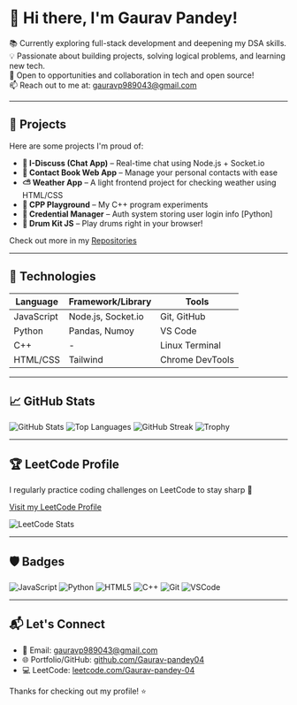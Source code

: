 <!-- README.md for Gaurav-pandey04 -->

# 👋 Hi there, I'm Gaurav Pandey!
 
📚 Currently exploring full-stack development and deepening my DSA skills.  
💡 Passionate about building projects, solving logical problems, and learning new tech.  
🤝 Open to opportunities and collaboration in tech and open source!  
📫 Reach out to me at: gauravp989043@gmail.com

---

## 🚀 Projects

Here are some projects I'm proud of:

- **💬 I-Discuss (Chat App)** – Real-time chat using Node.js + Socket.io  
- **📇 Contact Book Web App** – Manage your personal contacts with ease  
- **⛅ Weather App** – A light frontend project for checking weather using HTML/CSS  
- **🧪 CPP Playground** – My C++ program experiments  
- **🔐 Credential Manager** – Auth system storing user login info [Python]  
- **🥁 Drum Kit JS** – Play drums right in your browser!  

Check out more in my [Repositories](https://github.com/Gaurav-pandey04?tab=repositories)

---

## 🧰 Technologies

| Language | Framework/Library | Tools |
|----------|-------------------|-------|
| JavaScript | Node.js, Socket.io | Git, GitHub |
| Python | Pandas, Numoy | VS Code |
| C++ | - | Linux Terminal |
| HTML/CSS | Tailwind | Chrome DevTools |

---

## 📈 GitHub Stats

![GitHub Stats](https://github-readme-stats.vercel.app/api?username=Gaurav-pandey04&show_icons=true&theme=radical)
![Top Languages](https://github-readme-stats.vercel.app/api/top-langs/?username=Gaurav-pandey04&layout=compact&theme=radical)
![GitHub Streak](https://streak-stats.demolab.com?user=Gaurav-pandey04&theme=dark)
![Trophy](https://github-profile-trophy.vercel.app/?username=Gaurav-pandey04&theme=radical)

---

## 🏆 LeetCode Profile

I regularly practice coding challenges on LeetCode to stay sharp 🚀

[Visit my LeetCode Profile](https://leetcode.com/Gaurav-pandey-04/)

![LeetCode Stats](https://leetcard.jacoblin.cool/Gaurav-pandey-04)

---


## 🛡️ Badges

![JavaScript](https://img.shields.io/badge/-JavaScript-F7DF1E?style=flat&logo=javascript&logoColor=black)
![Python](https://img.shields.io/badge/-Python-3776AB?style=flat&logo=python&logoColor=white)
![HTML5](https://img.shields.io/badge/-HTML5-E34F26?style=flat&logo=html5&logoColor=white)
![C++](https://img.shields.io/badge/-C++-00599C?style=flat&logo=c%2b%2b&logoColor=white)
![Git](https://img.shields.io/badge/-Git-F05032?style=flat&logo=git&logoColor=white)
![VSCode](https://img.shields.io/badge/-VS%20Code-007ACC?style=flat&logo=visual-studio-code)

---

## 📬 Let's Connect

- 📧 Email: gauravp989043@gmail.com  
- 🌐 Portfolio/GitHub: [github.com/Gaurav-pandey04](https://github.com/Gaurav-pandey04)  
- 💻 LeetCode: [leetcode.com/Gaurav-pandey-04](https://leetcode.com/Gaurav-pandey-04/)

Thanks for checking out my profile! ⭐

